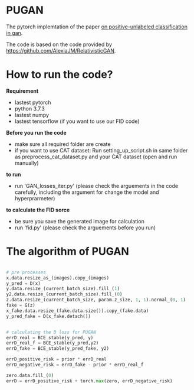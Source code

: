 # PUGAN

The pytorch implemtation of the paper [on positive-unlabeled classification in gan](https://arxiv.org/abs/2002.01136). 

The code is based on the code provided by https://github.com/AlexiaJM/RelativisticGAN.

# How to run the code?

**Requirement**
* lastest pytorch
* python 3.7.3
* lastest numpy
* lastest tensorflow (if you want to use our FID code)

**Before you run the code**
* make sure all required folder are create
* if you want to use CAT dataset: Run setting_up_script.sh in same folder as preprocess_cat_dataset.py and your CAT dataset (open and run manually)

**to run**
* run 'GAN_losses_iter.py' (please check the arguements in the code carefully, including the argument for change the model and hyperprarmeter)

**to calculate the FID sorce**
* be sure you save the generated image for calculation
* run 'fid.py' (please check the arguements before you run)

# The algorithm of PUGAN

```python

# pre processes
x.data.resize_as_(images).copy_(images)
y_pred = D(x)
y.data.resize_(current_batch_size).fill_(1)
y2.data.resize_(current_batch_size).fill_(0)
z.data.resize_(current_batch_size, param.z_size, 1, 1).normal_(0, 1)
fake = G(z)
x_fake.data.resize_(fake.data.size()).copy_(fake.data)
y_pred_fake = D(x_fake.detach())


# calculating the D loss for PUGAN
errD_real = BCE_stable(y_pred, y)
errD_real_f = BCE_stable(y_pred,y2)
errD_fake = BCE_stable(y_pred_fake, y2)

errD_positive_risk = prior * errD_real
errD_negative_risk = errD_fake - prior * errD_real_f

zero.data.fill_(0)
errD = errD_positive_risk + torch.max(zero, errD_negative_risk)
```
